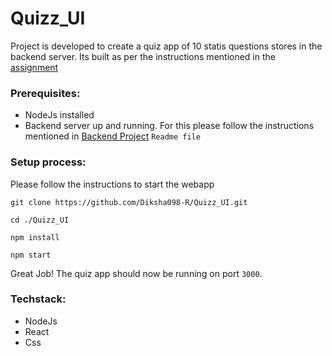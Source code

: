 # Quizz_UI
Project is developed to create a quiz app of 10 statis questions stores in the backend server. Its built as per the instructions mentioned in the [assignment](https://click.instahyre.com/CL0/https:%2F%2Fdrive.google.com%2Ffile%2Fd%2F1TqunGLSYYWc6sIH7_C02RAggQzg910za%2Fview/1/0100018a8de2a708-b01a9993-b027-41bc-904c-c65ac40b9184-000000/HeU-dt1g8kYHb6u7Ug-Tq-tZwUE33r4dPl2Pb9lApv4=318)

### Prerequisites:
- NodeJs installed
- Backend server up and running. For this please follow the instructions mentioned in [Backend Project](https://github.com/Diksha098-R/Quizz_Backend) `Readme file` 

### Setup process:
Please follow the instructions to start the webapp
```
git clone https://github.com/Diksha098-R/Quizz_UI.git
```
```
cd ./Quizz_UI
```
```
npm install
```
```
npm start
```

Great Job! The quiz app should now be running on port `3000`.

### Techstack:
- NodeJs
- React
- Css
